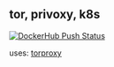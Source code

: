 ## tor, privoxy, k8s

[![DockerHub Push Status](https://travis-ci.org/maazghani/kubetor.svg?branch=master)](https://travis-ci.org/maazghani/kubetor) 


uses: [torproxy](https://github.com/dperson/torproxy)
